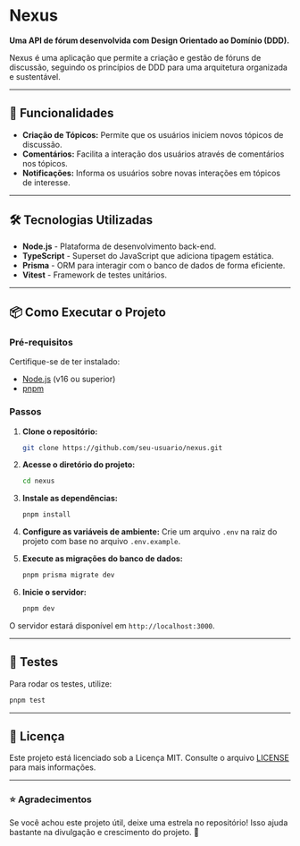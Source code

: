 # Nexus

**Uma API de fórum desenvolvida com Design Orientado ao Domínio (DDD).**

Nexus é uma aplicação que permite a criação e gestão de fóruns de discussão, seguindo os princípios de DDD para uma arquitetura organizada e sustentável.

---

## 🚀 Funcionalidades

- **Criação de Tópicos:** Permite que os usuários iniciem novos tópicos de discussão.
- **Comentários:** Facilita a interação dos usuários através de comentários nos tópicos.
- **Notificações:** Informa os usuários sobre novas interações em tópicos de interesse.

---

## 🛠️ Tecnologias Utilizadas

- **Node.js** - Plataforma de desenvolvimento back-end.
- **TypeScript** - Superset do JavaScript que adiciona tipagem estática.
- **Prisma** - ORM para interagir com o banco de dados de forma eficiente.
- **Vitest** - Framework de testes unitários.

---

## 📦 Como Executar o Projeto

### Pré-requisitos

Certifique-se de ter instalado:
- [Node.js](https://nodejs.org/) (v16 ou superior)
- [pnpm](https://pnpm.io/)

### Passos

1. **Clone o repositório:**
   ```bash
   git clone https://github.com/seu-usuario/nexus.git
   ```

2. **Acesse o diretório do projeto:**
   ```bash
   cd nexus
   ```

3. **Instale as dependências:**
   ```bash
   pnpm install
   ```

4. **Configure as variáveis de ambiente:**
   Crie um arquivo `.env` na raiz do projeto com base no arquivo `.env.example`.

5. **Execute as migrações do banco de dados:**
   ```bash
   pnpm prisma migrate dev
   ```

6. **Inicie o servidor:**
   ```bash
   pnpm dev
   ```

O servidor estará disponível em `http://localhost:3000`.

---

## 🧪 Testes

Para rodar os testes, utilize:
```bash
pnpm test
```

---

## 📄 Licença

Este projeto está licenciado sob a Licença MIT. Consulte o arquivo [LICENSE](./LICENSE) para mais informações.

---

### ⭐ Agradecimentos

Se você achou este projeto útil, deixe uma estrela no repositório! Isso ajuda bastante na divulgação e crescimento do projeto. 🚀
